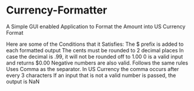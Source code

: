 # Currency-Formatter

A Simple GUI enabled Application to Format the Amount into US Currency Format

Here are some of the Conditions that it Satisfies:
The $ prefix is added to each formatted output
The cents must be rounded to 2 decimal places
In case the decimal is .99, it will not be rounded off to 1.00
0 is a valid input and returns $0.00
Negative numbers are also valid. Follows the same rules
Uses Comma as the separator. In US Currency the comma occurs after every 3 characters
If an input that is not a valid number is passed, the output is NaN
